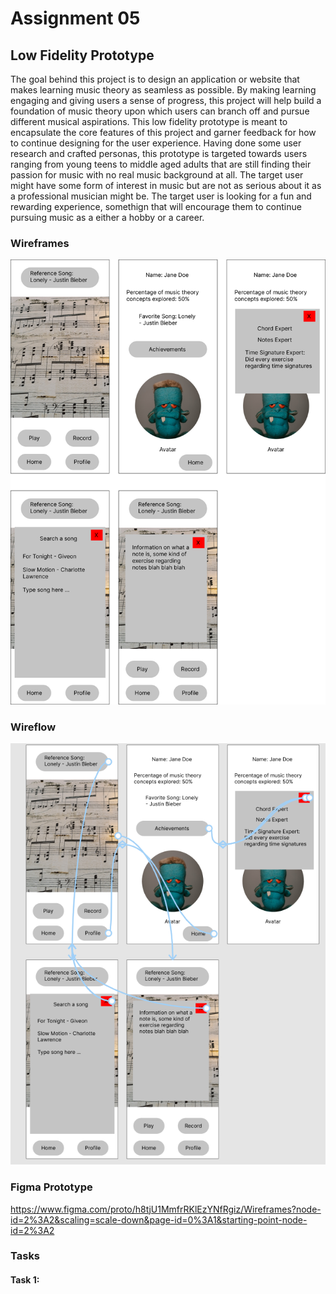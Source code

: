 # Assignment 05

## Low Fidelity Prototype

The goal behind this project is to design an application or website that makes learning music theory as seamless as possible. By making learning engaging and giving users a sense of progress, this project will help build a foundation of music theory upon which users can branch off and pursue different musical aspirations. This low fidelity prototype is meant to encapsulate the core features of this project and garner feedback for how to continue designing for the user experience. Having done some user research and crafted personas, this prototype is targeted towards users ranging from young teens to middle aged adults that are still finding their passion for music with no real music background at all. The target user might have some form of interest in music but are not as serious about it as a professional musician might be. The target user is looking for a fun and rewarding experience, somethign that will encourage them to continue pursuing music as a either a hobby or a career.

### Wireframes

![wireframes](/assignment05/assets/wireframes.png)

### Wireflow

![wireflow](/assignment05/assets/wireflow.png)

### Figma Prototype

https://www.figma.com/proto/h8tjU1MmfrRKlEzYNfRgiz/Wireframes?node-id=2%3A2&scaling=scale-down&page-id=0%3A1&starting-point-node-id=2%3A2

### Tasks

#### Task 1: 
